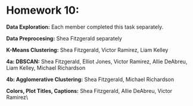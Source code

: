 # Homework 10:

**Data Exploration:** Each member completed this task separately.

**Data Preprocesing:** Shea Fitzgerald separately 

**K-Means Clustering:** Shea Fitzgerald, Victor Ramirez, Liam Kelley

**4a: DBSCAN:** Shea Fitzgerald, Elliot Jones, Victor Ramirez, Allie DeAbreu, Liam Kelley, Michael Richardson

**4b: Agglomerative Clustering:** Shea Fitzgerald, Michael Richardson

**Colors, Plot Titles, Captions:** Shea Fitzgerald, Allie DeAbreu, Victor Ramirez\
